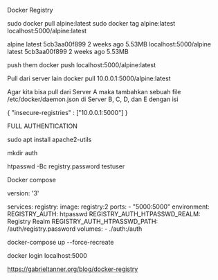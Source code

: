 Docker Registry

sudo docker pull alpine:latest
sudo docker tag alpine:latest localhost:5000/alpine:latest

alpine                latest  5cb3aa00f899  2 weeks ago  5.53MB
localhost:5000/alpine latest  5cb3aa00f899  2 weeks ago  5.53MB


push them
docker push localhost:5000/alpine:latest

Pull dari server lain
docker pull 10.0.0.1:5000/alpine:latest

Agar kita bisa pull dari Server A maka tambahkan sebuah file /etc/docker/daemon.json di Server B, C, D, dan E dengan isi


{
   "insecure-registries" : ["10.0.0.1:5000"]
}




FULL AUTHENTICATION


sudo apt install apache2-utils

mkdir auth

htpasswd -Bc registry.password testuser


Docker compose

version: '3'

services:
  registry:
    image: registry:2
    ports:
    - "5000:5000"
    environment:
      REGISTRY_AUTH: htpasswd
      REGISTRY_AUTH_HTPASSWD_REALM: Registry Realm
      REGISTRY_AUTH_HTPASSWD_PATH: /auth/registry.password
    volumes:
      - ./auth:/auth



docker-compose up --force-recreate

docker login localhost:5000

https://gabrieltanner.org/blog/docker-registry




